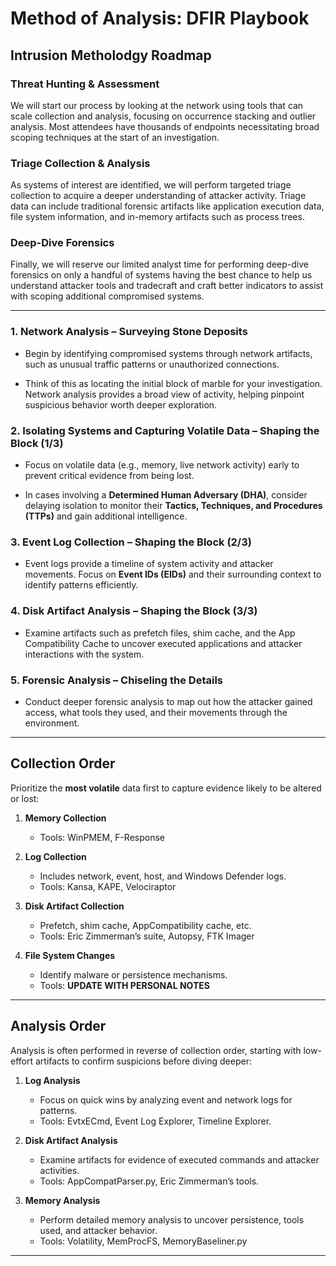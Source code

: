 # Method of Analysis: DFIR Playbook  

## Intrusion Metholodgy Roadmap

### Threat Hunting & Assessment

We will start our process by looking at the network using tools that can scale collection and analysis, focusing on occurrence stacking and outlier analysis. Most attendees have thousands of endpoints necessitating broad scoping techniques at the start of an investigation.

### Triage Collection & Analysis

As systems of interest are identified, we will perform targeted triage collection to acquire a deeper understanding of attacker activity. Triage data can include traditional forensic artifacts like application execution data, file system information, and in-memory artifacts such as process trees.

### Deep-Dive Forensics

Finally, we will reserve our limited analyst time for performing deep-dive forensics on only a handful of systems having the best chance to help us understand attacker tools and tradecraft and craft better indicators to assist with scoping additional compromised systems.

---

### **1. Network Analysis – Surveying Stone Deposits** 
 
- Begin by identifying compromised systems through network artifacts, such as unusual traffic patterns or unauthorized connections.  

- Think of this as locating the initial block of marble for your investigation. Network analysis provides a broad view of activity, helping pinpoint suspicious behavior worth deeper exploration.  

### **2. Isolating Systems and Capturing Volatile Data – Shaping the Block (1/3)** 
 
- Focus on volatile data (e.g., memory, live network activity) early to prevent critical evidence from being lost. 
 
- In cases involving a **Determined Human Adversary (DHA)**, consider delaying isolation to monitor their **Tactics, Techniques, and Procedures (TTPs)** and gain additional intelligence.  

### **3. Event Log Collection – Shaping the Block (2/3)**  

- Event logs provide a timeline of system activity and attacker movements. Focus on **Event IDs (EIDs)** and their surrounding context to identify patterns efficiently.  

### **4. Disk Artifact Analysis – Shaping the Block (3/3)**  

- Examine artifacts such as prefetch files, shim cache, and the App Compatibility Cache to uncover executed applications and attacker interactions with the system. 

### **5. Forensic Analysis – Chiseling the Details**  

- Conduct deeper forensic analysis to map out how the attacker gained access, what tools they used, and their movements through the environment.  

---

## Collection Order  

Prioritize the **most volatile** data first to capture evidence likely to be altered or lost:  

1. **Memory Collection**  
   - Tools: WinPMEM, F-Response  

2. **Log Collection**  
   - Includes network, event, host, and Windows Defender logs.  
   - Tools: Kansa, KAPE, Velociraptor  

3. **Disk Artifact Collection**  
   - Prefetch, shim cache, AppCompatibility cache, etc.  
   - Tools: Eric Zimmerman’s suite, Autopsy, FTK Imager
  
4. **File System Changes**  
   - Identify malware or persistence mechanisms.  
   - Tools: **UPDATE WITH PERSONAL NOTES** 

---

## Analysis Order  

Analysis is often performed in reverse of collection order, starting with low-effort artifacts to confirm suspicions before diving deeper:  

1. **Log Analysis**  
   - Focus on quick wins by analyzing event and network logs for patterns.  
   - Tools: EvtxECmd, Event Log Explorer, Timeline Explorer.  

2. **Disk Artifact Analysis**  
   - Examine artifacts for evidence of executed commands and attacker activities.  
   - Tools: AppCompatParser.py, Eric Zimmerman’s tools.  

3. **Memory Analysis**  
   - Perform detailed memory analysis to uncover persistence, tools used, and attacker behavior.  
   - Tools: Volatility, MemProcFS, MemoryBaseliner.py  

---

